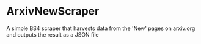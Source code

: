 # ArxivNewScraper
A simple BS4 scraper that harvests data from the 'New' pages on arxiv.org and outputs the result as a JSON file

